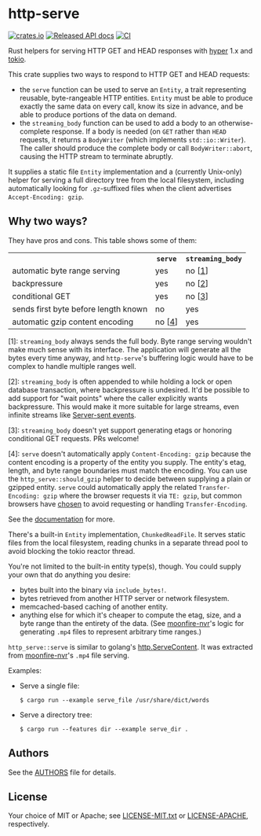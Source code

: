 # http-serve

[![crates.io](https://img.shields.io/crates/v/http-serve.svg)](https://crates.io/crates/http-serve)
[![Released API docs](https://docs.rs/http-serve/badge.svg)](https://docs.rs/http-serve/)
[![CI](https://github.com/scottlamb/http-serve/workflows/CI/badge.svg)](https://github.com/scottlamb/http-serve/actions?query=workflow%3ACI)

Rust helpers for serving HTTP GET and HEAD responses with
[hyper](https://crates.io/crates/hyper) 1.x and
[tokio](https://crates.io/crates/tokio).

This crate supplies two ways to respond to HTTP GET and HEAD requests:

*   the `serve` function can be used to serve an `Entity`, a trait representing
    reusable, byte-rangeable HTTP entities. `Entity` must be able to produce
    exactly the same data on every call, know its size in advance, and be able
    to produce portions of the data on demand.
*   the `streaming_body` function can be used to add a body to an
    otherwise-complete response.  If a body is needed (on `GET` rather than `HEAD`
    requests, it returns a `BodyWriter` (which implements `std::io::Writer`).
    The caller should produce the complete body or call `BodyWriter::abort`,
    causing the HTTP stream to terminate abruptly.

It supplies a static file `Entity` implementation and a (currently Unix-only)
helper for serving a full directory tree from the local filesystem, including
automatically looking for `.gz`-suffixed files when the client advertises
`Accept-Encoding: gzip`.

## Why two ways?

They have pros and cons. This table shows some of them:

<table>
  <tr><th><th><code>serve</code><th><code>streaming_body</code></tr>
  <tr><td>automatic byte range serving<td>yes<td>no [<a href="#range">1</a>]</tr>
  <tr><td>backpressure<td>yes<td>no [<a href="#backpressure">2</a>]</tr>
  <tr><td>conditional GET<td>yes<td>no [<a href="#conditional_get">3</a>]</tr>
  <tr><td>sends first byte before length known<td>no<td>yes</tr>
  <tr><td>automatic gzip content encoding<td>no [<a href="#gzip">4</a>]<td>yes</tr>
</table>

<a name="range">\[1\]</a>: `streaming_body` always sends the full body. Byte range serving
wouldn't make much sense with its interface. The application will generate all the bytes
every time anyway, and `http-serve`'s buffering logic would have to be complex
to handle multiple ranges well.

<a name="backpressure">\[2\]</a>: `streaming_body` is often appended to while holding
a lock or open database transaction, where backpressure is undesired. It'd be
possible to add support for "wait points" where the caller explicitly wants backpressure. This
would make it more suitable for large streams, even infinite streams like
[Server-sent events](https://developer.mozilla.org/en-US/docs/Web/API/Server-sent_events).

<a name="conditional_get">\[3\]</a>: `streaming_body` doesn't yet support
generating etags or honoring conditional GET requests. PRs welcome!

<a name="gzip">\[4\]</a>: `serve` doesn't automatically apply `Content-Encoding:
gzip` because the content encoding is a property of the entity you supply. The
entity's etag, length, and byte range boundaries must match the encoding. You
can use the `http_serve::should_gzip` helper to decide between supplying a plain
or gzipped entity. `serve` could automatically apply the related
`Transfer-Encoding: gzip` where the browser requests it via `TE: gzip`, but
common browsers have
[chosen](https://bugs.chromium.org/p/chromium/issues/detail?id=94730) to avoid
requesting or handling `Transfer-Encoding`.

See the [documentation](https://docs.rs/http-serve/) for more.

There's a built-in `Entity` implementation, `ChunkedReadFile`. It serves
static files from the local filesystem, reading chunks in a separate thread
pool to avoid blocking the tokio reactor thread.

You're not limited to the built-in entity type(s), though. You could supply
your own that do anything you desire:

*   bytes built into the binary via `include_bytes!`.
*   bytes retrieved from another HTTP server or network filesystem.
*   memcached-based caching of another entity.
*   anything else for which it's cheaper to compute the etag, size, and a byte
    range than the entirety of the data. (See
    [moonfire-nvr](https://github.com/scottlamb/moonfire-nvr)'s logic for
    generating `.mp4` files to represent arbitrary time ranges.)

`http_serve::serve` is similar to golang's
[http.ServeContent](https://golang.org/pkg/net/http/#ServeContent). It was
extracted from [moonfire-nvr](https://github.com/scottlamb/moonfire-nvr)'s
`.mp4` file serving.

Examples:

*   Serve a single file:
    ```
    $ cargo run --example serve_file /usr/share/dict/words
    ```
*   Serve a directory tree:
    ```
    $ cargo run --features dir --example serve_dir .
    ```

## Authors

See the [AUTHORS](AUTHORS) file for details.

## License

Your choice of MIT or Apache; see [LICENSE-MIT.txt](LICENSE-MIT.txt) or
[LICENSE-APACHE](LICENSE-APACHE.txt), respectively.
